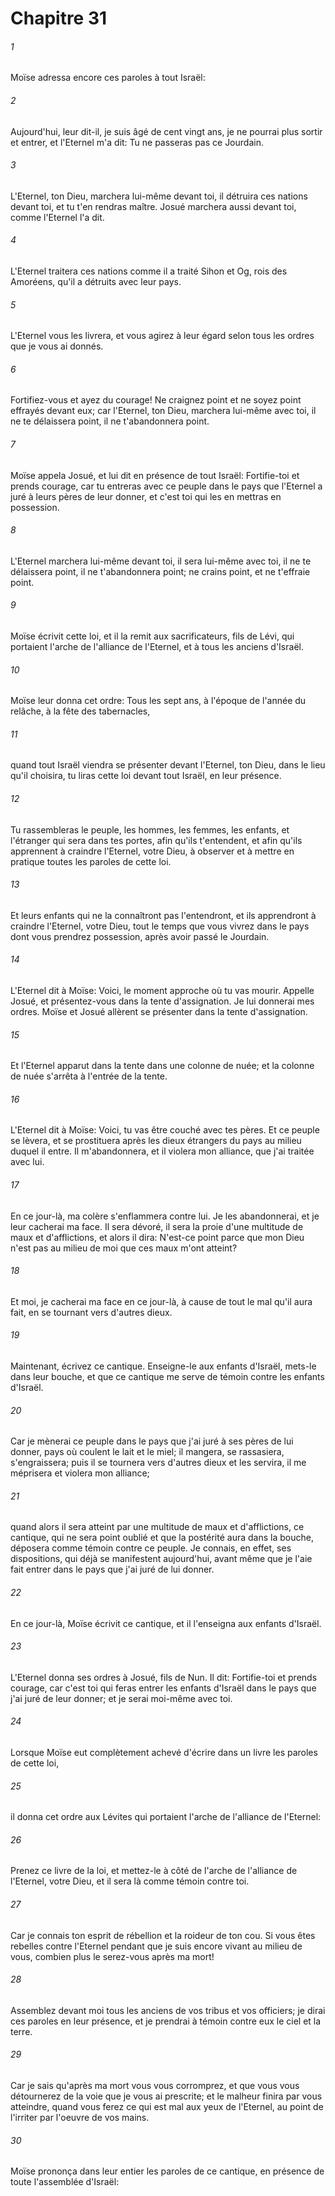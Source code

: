 # Chapitre 31

###### 1
Moïse adressa encore ces paroles à tout Israël:
###### 2
Aujourd'hui, leur dit-il, je suis âgé de cent vingt ans, je ne pourrai plus sortir et entrer, et l'Eternel m'a dit: Tu ne passeras pas ce Jourdain.
###### 3
L'Eternel, ton Dieu, marchera lui-même devant toi, il détruira ces nations devant toi, et tu t'en rendras maître. Josué marchera aussi devant toi, comme l'Eternel l'a dit.
###### 4
L'Eternel traitera ces nations comme il a traité Sihon et Og, rois des Amoréens, qu'il a détruits avec leur pays.
###### 5
L'Eternel vous les livrera, et vous agirez à leur égard selon tous les ordres que je vous ai donnés.
###### 6
Fortifiez-vous et ayez du courage! Ne craignez point et ne soyez point effrayés devant eux; car l'Eternel, ton Dieu, marchera lui-même avec toi, il ne te délaissera point, il ne t'abandonnera point.
###### 7
Moïse appela Josué, et lui dit en présence de tout Israël: Fortifie-toi et prends courage, car tu entreras avec ce peuple dans le pays que l'Eternel a juré à leurs pères de leur donner, et c'est toi qui les en mettras en possession.
###### 8
L'Eternel marchera lui-même devant toi, il sera lui-même avec toi, il ne te délaissera point, il ne t'abandonnera point; ne crains point, et ne t'effraie point.
###### 9
Moïse écrivit cette loi, et il la remit aux sacrificateurs, fils de Lévi, qui portaient l'arche de l'alliance de l'Eternel, et à tous les anciens d'Israël.
###### 10
Moïse leur donna cet ordre: Tous les sept ans, à l'époque de l'année du relâche, à la fête des tabernacles,
###### 11
quand tout Israël viendra se présenter devant l'Eternel, ton Dieu, dans le lieu qu'il choisira, tu liras cette loi devant tout Israël, en leur présence.
###### 12
Tu rassembleras le peuple, les hommes, les femmes, les enfants, et l'étranger qui sera dans tes portes, afin qu'ils t'entendent, et afin qu'ils apprennent à craindre l'Eternel, votre Dieu, à observer et à mettre en pratique toutes les paroles de cette loi.
###### 13
Et leurs enfants qui ne la connaîtront pas l'entendront, et ils apprendront à craindre l'Eternel, votre Dieu, tout le temps que vous vivrez dans le pays dont vous prendrez possession, après avoir passé le Jourdain.
###### 14
L'Eternel dit à Moïse: Voici, le moment approche où tu vas mourir. Appelle Josué, et présentez-vous dans la tente d'assignation. Je lui donnerai mes ordres. Moïse et Josué allèrent se présenter dans la tente d'assignation.
###### 15
Et l'Eternel apparut dans la tente dans une colonne de nuée; et la colonne de nuée s'arrêta à l'entrée de la tente.
###### 16
L'Eternel dit à Moïse: Voici, tu vas être couché avec tes pères. Et ce peuple se lèvera, et se prostituera après les dieux étrangers du pays au milieu duquel il entre. Il m'abandonnera, et il violera mon alliance, que j'ai traitée avec lui.
###### 17
En ce jour-là, ma colère s'enflammera contre lui. Je les abandonnerai, et je leur cacherai ma face. Il sera dévoré, il sera la proie d'une multitude de maux et d'afflictions, et alors il dira: N'est-ce point parce que mon Dieu n'est pas au milieu de moi que ces maux m'ont atteint?
###### 18
Et moi, je cacherai ma face en ce jour-là, à cause de tout le mal qu'il aura fait, en se tournant vers d'autres dieux.
###### 19
Maintenant, écrivez ce cantique. Enseigne-le aux enfants d'Israël, mets-le dans leur bouche, et que ce cantique me serve de témoin contre les enfants d'Israël.
###### 20
Car je mènerai ce peuple dans le pays que j'ai juré à ses pères de lui donner, pays où coulent le lait et le miel; il mangera, se rassasiera, s'engraissera; puis il se tournera vers d'autres dieux et les servira, il me méprisera et violera mon alliance;
###### 21
quand alors il sera atteint par une multitude de maux et d'afflictions, ce cantique, qui ne sera point oublié et que la postérité aura dans la bouche, déposera comme témoin contre ce peuple. Je connais, en effet, ses dispositions, qui déjà se manifestent aujourd'hui, avant même que je l'aie fait entrer dans le pays que j'ai juré de lui donner.
###### 22
En ce jour-là, Moïse écrivit ce cantique, et il l'enseigna aux enfants d'Israël.
###### 23
L'Eternel donna ses ordres à Josué, fils de Nun. Il dit: Fortifie-toi et prends courage, car c'est toi qui feras entrer les enfants d'Israël dans le pays que j'ai juré de leur donner; et je serai moi-même avec toi.
###### 24
Lorsque Moïse eut complètement achevé d'écrire dans un livre les paroles de cette loi,
###### 25
il donna cet ordre aux Lévites qui portaient l'arche de l'alliance de l'Eternel:
###### 26
Prenez ce livre de la loi, et mettez-le à côté de l'arche de l'alliance de l'Eternel, votre Dieu, et il sera là comme témoin contre toi.
###### 27
Car je connais ton esprit de rébellion et la roideur de ton cou. Si vous êtes rebelles contre l'Eternel pendant que je suis encore vivant au milieu de vous, combien plus le serez-vous après ma mort!
###### 28
Assemblez devant moi tous les anciens de vos tribus et vos officiers; je dirai ces paroles en leur présence, et je prendrai à témoin contre eux le ciel et la terre.
###### 29
Car je sais qu'après ma mort vous vous corromprez, et que vous vous détournerez de la voie que je vous ai prescrite; et le malheur finira par vous atteindre, quand vous ferez ce qui est mal aux yeux de l'Eternel, au point de l'irriter par l'oeuvre de vos mains.
###### 30
Moïse prononça dans leur entier les paroles de ce cantique, en présence de toute l'assemblée d'Israël:
